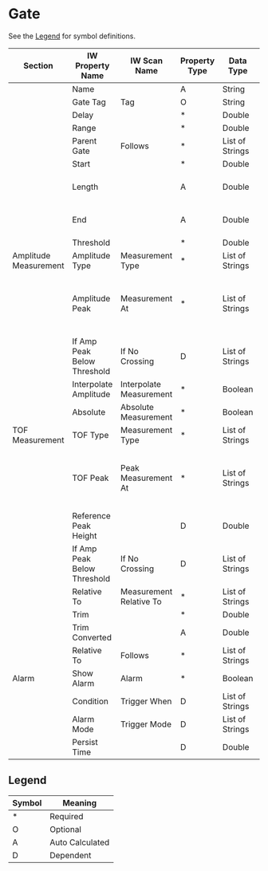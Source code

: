 # Gate
See the [Legend](#legend) for symbol definitions.

| Section               | IW Property Name            | IW Scan Name            | Property Type | Data Type       | Options                                                                                                                                                     | Units | Other Unit Options | Example | Comments                            |
|-----------------------|-----------------------------|-------------------------|---------------|-----------------|-------------------------------------------------------------------------------------------------------------------------------------------------------------|-------|--------------------|---------|-------------------------------------|
|                       | Name                        |                         | A             | String          |                                                                                                                                                             |       |                    | Gate 1  |                                     |
|                       | Gate Tag                    | Tag                     | O             | String          |                                                                                                                                                             |       |                    |         |                                     |
|                       | Delay                       |                         | *             | Double          |                                                                                                                                                             | us    |                    |         |                                     |
|                       | Range                       |                         | *             | Double          |                                                                                                                                                             | us    |                    |         |                                     |
|                       | Parent Gate                 | Follows                 | *             | List of Strings | Pulse,IF,[Gate Name]                                                                                                                                        |       |                    |         |                                     |
|                       | Start                       |                         | *             | Double          |                                                                                                                                                             | mm    |                    |         |                                     |
|                       | Length                      |                         | A             | Double          |                                                                                                                                                             | mm    |                    |         | Autocalculated from start and range |
|                       | End                         |                         | A             | Double          |                                                                                                                                                             | mm    |                    |         | Autocalculated from start and range |
|                       | Threshold                   |                         | *             | Double          |                                                                                                                                                             | %     | V                  |         |                                     |
| Amplitude Measurement | Amplitude Type              | Measurement Type        | *             | List of Strings | Peak,Peak To Peak                                                                                                                                           |       |                    |         |                                     |
|                       | Amplitude Peak              | Measurement At          | *             | List of Strings | Maximum,Minimum,Extreme,Largest Peak Over Threshold,First Peak Over Threshold,Second Peak Over Threshold,Third Peak Over Threshold,Last Peak Over Threshold |       |                    |         |                                     |
|                       | If Amp Peak Below Threshold | If No Crossing          | D             | List of Strings | Set To Undefined,Set To Zero, Set To Maximum,Set To Largest Peak                                                                                            |       |                    |         | Based on Amplitude Peak             |
|                       | Interpolate Amplitude       | Interpolate Measurement | *             | Boolean         |                                                                                                                                                             |       |                    |         |                                     |
|                       | Absolute                    | Absolute Measurement    | *             | Boolean         |                                                                                                                                                             |       |                    |         |                                     |
| TOF Measurement       | TOF Type                    | Measurement Type        | *             | List of Strings | Peak,Threshold,Threshold Relative To Peak                                                                                                                   |       |                    |         |                                     |
|                       | TOF Peak                    | Peak Measurement At     | *             | List of Strings | Maximum,Minimum,Extreme,Largest Peak Over Threshold,First Peak Over Threshold,Second Peak Over Threshold,Third Peak Over Threshold,Last Peak Over Threshold |       |                    |         |                                     |
|                       | Reference Peak Height       |                         | D             | Double          |                                                                                                                                                             |       |                    |         | Based on TOF Peak                   |
|                       | If Amp Peak Below Threshold | If No Crossing          | D             | List of Strings | Set To Undefined,Set To Zero, Set To Maximum,Set To Largest Peak                                                                                            |       |                    |         | Based on TOF Peak                   |
|                       | Relative To                 | Measurement Relative To | *             | List of Strings | Interface,First Interface,Zero (Parent Gate,IF Gate,AScan Zero)                                                                                             |       |                    |         |                                     |
|                       | Trim                        |                         | *             | Double          |                                                                                                                                                             | us    |                    |         |                                     |
|                       | Trim Converted              |                         | A             | Double          |                                                                                                                                                             | mm    |                    |         |                                     |
|                       | Relative To                 | Follows                 | *             | List of Strings | Interface,Gate Start,Zero,First Interface                                                                                                                   |       |                    |         |                                     |
| Alarm                 | Show Alarm                  | Alarm                   | *             | Boolean         |                                                                                                                                                             |       |                    |         |                                     |
|                       | Condition                   | Trigger When            | D             | List of Strings | Above Threshold, Below Threshold                                                                                                                            |       |                    |         | Set based on Show Alarm             |
|                       | Alarm Mode                  | Trigger Mode            | D             | List of Strings | Simple, Persistent                                                                                                                                          |       |                    |         | Set based on Show Alarm             |
|                       | Persist Time                |                         | D             | Double          |                                                                                                                                                             | s     |                    |         | Set based on Show Alarm             |

## Legend

| Symbol | Meaning         |
|--------|------------------|
| *      | Required         |
| O      | Optional         |
| A      | Auto Calculated  |
| D      | Dependent        |